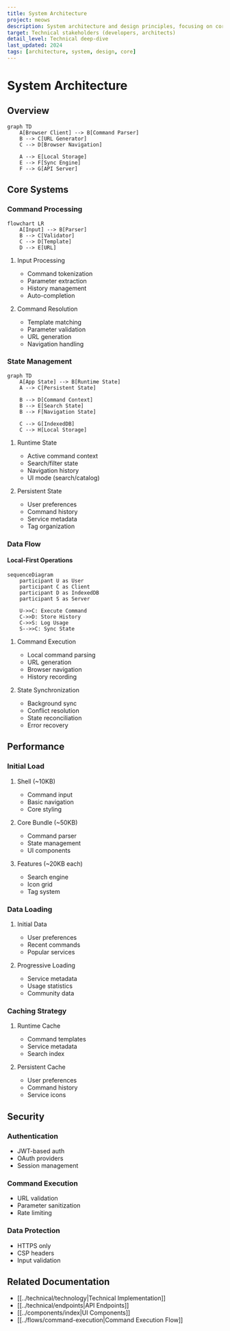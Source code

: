```yaml
---
title: System Architecture
project: meows
description: System architecture and design principles, focusing on core systems and their interactions
target: Technical stakeholders (developers, architects)
detail_level: Technical deep-dive
last_updated: 2024
tags: [architecture, system, design, core]
---
```


# System Architecture

## Overview

```mermaid
graph TD
    A[Browser Client] --> B[Command Parser]
    B --> C[URL Generator]
    C --> D[Browser Navigation]

    A --> E[Local Storage]
    E --> F[Sync Engine]
    F --> G[API Server]
```

## Core Systems

### Command Processing

```mermaid
flowchart LR
    A[Input] --> B[Parser]
    B --> C[Validator]
    C --> D[Template]
    D --> E[URL]
```

1. Input Processing

   - Command tokenization
   - Parameter extraction
   - History management
   - Auto-completion

2. Command Resolution
   - Template matching
   - Parameter validation
   - URL generation
   - Navigation handling

### State Management

```mermaid
graph TD
    A[App State] --> B[Runtime State]
    A --> C[Persistent State]

    B --> D[Command Context]
    B --> E[Search State]
    B --> F[Navigation State]

    C --> G[IndexedDB]
    C --> H[Local Storage]
```

1. Runtime State

   - Active command context
   - Search/filter state
   - Navigation history
   - UI mode (search/catalog)

2. Persistent State
   - User preferences
   - Command history
   - Service metadata
   - Tag organization

### Data Flow

#### Local-First Operations

```mermaid
sequenceDiagram
    participant U as User
    participant C as Client
    participant D as IndexedDB
    participant S as Server

    U->>C: Execute Command
    C->>D: Store History
    C->>S: Log Usage
    S-->>C: Sync State
```

1. Command Execution

   - Local command parsing
   - URL generation
   - Browser navigation
   - History recording

2. State Synchronization
   - Background sync
   - Conflict resolution
   - State reconciliation
   - Error recovery

## Performance

### Initial Load

1. Shell (~10KB)

   - Command input
   - Basic navigation
   - Core styling

2. Core Bundle (~50KB)

   - Command parser
   - State management
   - UI components

3. Features (~20KB each)
   - Search engine
   - Icon grid
   - Tag system

### Data Loading

1. Initial Data

   - User preferences
   - Recent commands
   - Popular services

2. Progressive Loading
   - Service metadata
   - Usage statistics
   - Community data

### Caching Strategy

1. Runtime Cache

   - Command templates
   - Service metadata
   - Search index

2. Persistent Cache
   - User preferences
   - Command history
   - Service icons

## Security

### Authentication

- JWT-based auth
- OAuth providers
- Session management

### Command Execution

- URL validation
- Parameter sanitization
- Rate limiting

### Data Protection

- HTTPS only
- CSP headers
- Input validation

## Related Documentation

- [[../technical/technology|Technical Implementation]]
- [[../technical/endpoints|API Endpoints]]
- [[../components/index|UI Components]]
- [[../flows/command-execution|Command Execution Flow]]
